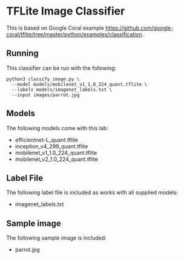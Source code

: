# TFLite Image Classifier

This is based on Google Coral example https://github.com/google-coral/tflite/tree/master/python/examples/classification.  

## Running
This classifier can be run with the following:
```
python3 classify_image.py \
  --model models/mobilenet_v1_1.0_224_quant.tflite \
  --labels models/imagenet_labels.txt \
  --input images/parrot.jpg
```

## Models
The following models come with this lab:
- efficientnet-L_quant.tflite
- inception_v4_299_quant.tflite
- mobilenet_v1_1.0_224_quant.tflite
- mobilenet_v2_1.0_224_quant.tflite

## Label File
The following label file is included as works with all supplied models:
- imagenet_labels.txt

## Sample image
The following sample image is included:
- parrot.jpg
